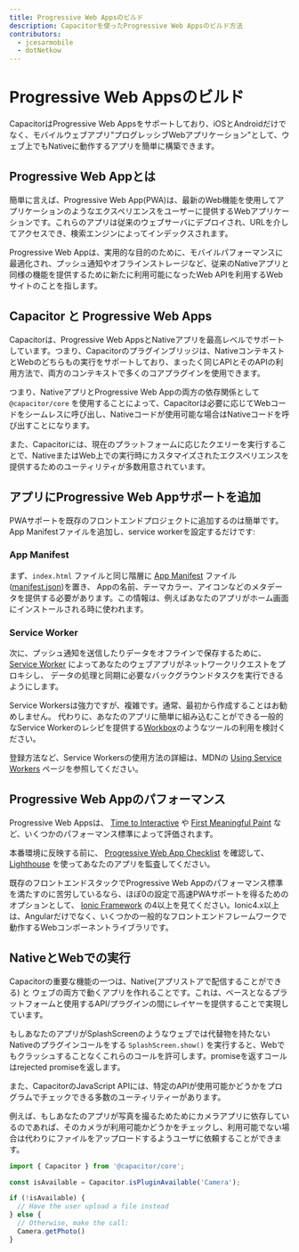 ```yaml
---
title: Progressive Web Appsのビルド
description: Capacitorを使ったProgressive Web Appsのビルド方法
contributors:
  - jcesarmobile
  - dotNetkow
---
```


# Progressive Web Appsのビルド

CapacitorはProgressive Web Appsをサポートしており、iOSとAndroidだけでなく、モバイルウェブアプリ"プログレッシブWebアプリケーション"として、ウェブ上でもNativeに動作するアプリを簡単に構築できます。

## Progressive Web Appとは

簡単に言えば、Progressive Web App(PWA)は、最新のWeb機能を使用してアプリケーションのようなエクスペリエンスをユーザーに提供するWebアプリケーションです。これらのアプリは従来のウェブサーバにデプロイされ、URLを介してアクセスでき、検索エンジンによってインデックスされます。

Progressive Web Appは、実用的な目的のために、モバイルパフォーマンスに最適化され、プッシュ通知やオフラインストレージなど、従来のNativeアプリと同様の機能を提供するために新たに利用可能になったWeb APIを利用するWebサイトのことを指します。

## Capacitor と Progressive Web Apps

Capacitorは、Progressive Web AppsとNativeアプリを最高レベルでサポートしています。つまり、Capacitorのプラグインブリッジは、NativeコンテキストとWebのどちらもの実行をサポートしており、まったく同じAPIとそのAPIの利用方法で、両方のコンテキストで多くのコアプラグインを使用できます。

つまり、NativeアプリとProgressive Web Appの両方の依存関係として `@capacitor/core` を使用することによって、Capacitorは必要に応じてWebコードをシームレスに呼び出し、Nativeコードが使用可能な場合はNativeコードを呼び出すことになります。

また、Capacitorには、現在のプラットフォームに応じたクエリーを実行することで、NativeまたはWeb上での実行時にカスタマイズされたエクスペリエンスを提供するためのユーティリティが多数用意されています。

## アプリにProgressive Web Appサポートを追加

PWAサポートを既存のフロントエンドプロジェクトに追加するのは簡単です。App Manifestファイルを追加し、service workerを設定するだけです:

### App Manifest

まず、`index.html` ファイルと同じ階層に [App Manifest](https://developer.mozilla.org/en-US/docs/Web/Manifest) ファイル
([manifest.json](https://developer.mozilla.org/en-US/Add-ons/WebExtensions/manifest.json))を置き、
Appの名前、テーマカラー、アイコンなどのメタデータを提供する必要があります。この情報は、例えばあなたのアプリがホーム画面にインストールされる時に使われます。

### Service Worker

次に、プッシュ通知を送信したりデータをオフラインで保存するために、 [Service Worker](https://developer.mozilla.org/en-US/docs/Web/API/Service_Worker_API) によってあなたのウェブアプリがネットワークリクエストをプロキシし、
データの処理と同期に必要なバックグラウンドタスクを実行できるようにします。

Service Workersは強力ですが、複雑です。通常、最初から作成することはお勧めしません。
代わりに、あなたのアプリに簡単に組み込むことができる一般的なService Workerのレシピを提供する[Workbox](https://developers.google.com/web/tools/workbox/)のようなツールの利用を検討ください。

登録方法など、Service Workersの使用方法の詳細は、MDNの [Using Service Workers](https://developer.mozilla.org/en-US/docs/Web/API/Service_Worker_API/Using_Service_Workers) ページを参照してください。

## Progressive Web Appのパフォーマンス

Progressive Web Appsは、 [Time to Interactive](https://developers.google.com/web/tools/lighthouse/audits/time-to-interactive) や [First Meaningful Paint](https://developers.google.com/web/tools/lighthouse/audits/first-meaningful-paint) など、いくつかのパフォーマンス標準によって評価されます。

本番環境に反映する前に、 [Progressive Web App Checklist](https://developers.google.com/web/progressive-web-apps/checklist) を確認して、[Lighthouse](https://developers.google.com/web/tools/lighthouse/) を使ってあなたのアプリを監査してください。

既存のフロントエンドスタックでProgressive Web Appのパフォーマンス標準を満たすのに苦労しているなら、ほぼ0の設定で高速PWAサポートを得るためのオプションとして、 [Ionic Framework](http://ionicframework.com/) の4以上を見てください。Ionic4.x以上は、Angularだけでなく、いくつかの一般的なフロントエンドフレームワークで動作するWebコンポーネントライブラリです。

## NativeとWebでの実行

Capacitorの重要な機能の一つは、Native(アプリストアで配信することができる) と ウェブの両方で動くアプリを作れることです。これは、ベースとなるプラットフォームと使用するAPI/プラグインの間にレイヤーを提供することで実現しています。

もしあなたのアプリがSplashScreenのようなウェブでは代替物を持たないNativeのプラグインコールをする `SplashScreen.show()` を実行すると、Webでもクラッシュすることなくこれらのコールを許可します。promiseを返すコールはrejected promiseを返します。

また、CapacitorのJavaScript APIには、特定のAPIが使用可能かどうかをプログラムでチェックできる多数のユーティリティーがあります。

例えば、もしあなたのアプリが写真を撮るためためにカメラアプリに依存しているのであれば、そのカメラが利用可能かどうかをチェックし、利用可能でない場合は代わりにファイルをアップロードするようユーザに依頼することができます。

```typescript
import { Capacitor } from '@capacitor/core';

const isAvailable = Capacitor.isPluginAvailable('Camera');

if (!isAvailable) {
  // Have the user upload a file instead
} else {
  // Otherwise, make the call:
  Camera.getPhoto()
}
```
